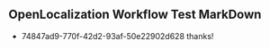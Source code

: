 ## OpenLocalization Workflow Test MarkDown
* 74847ad9-770f-42d2-93af-50e22902d628 thanks!

<!--HONumber=Aug16_HO3-->


